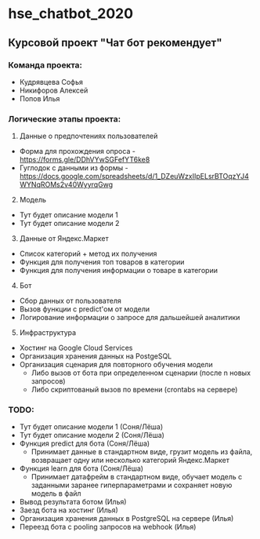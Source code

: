 # hse_chatbot_2020
## Курсовой проект "Чат бот рекомендует"

### Команда проекта:
* Кудрявцева Софья
* Никифоров Алексей
* Попов Илья

### Логические этапы проекта:

1. Данные о предпочтениях пользователей
  * Форма для прохождения опроса - https://forms.gle/DDhVYwSGFefYT6ke8
  * Гуглодок с данными из формы -  https://docs.google.com/spreadsheets/d/1_DZeuWzxIIpELsrBTOqzYJ4WYNqROMs2v40WyyrqGwg
  
2. Модель
  * Тут будет описание модели 1
  * Тут будет описание модели 2
  
3. Данные от Яндекс.Маркет
  * Список категорий + метод их получения
  * Функция для получения топ товаров в категории
  * Функция для получения информации о товаре в категории
  
4. Бот
  * Сбор данных от пользователя
  * Вызов функции с predict'ом от модели
  * Логирование информации о запросе для дальшейшей аналитики
  
5. Инфраструктура
  * Хостинг на Google Cloud Services
  * Организация хранения данных на PostgeSQL
  * Организация сценария для повторного обучения модели
    * Либо вызов от бота при определенном сценарии (после n новых запросов)
    * Либо скриптованый вызов по времени (crontabs на сервере)
    
### TODO:

* Тут будет описание модели 1 (Соня/Лёша)
* Тут будет описание модели 2 (Соня/Лёша)
* Функция predict для бота (Соня/Лёша)
  * Принимает данные в стандартном виде, грузит модель из файла, возвращает одну или несколько категорий Яндекс.Маркет
* Функция learn для бота (Соня/Лёша)
  * Принимает датафрейм в стандартном виде, обучает модель с заданными заранее гиперпараметрами и сохраняет новую модель в файл
* Вывод результата ботом (Илья)
* Заезд бота на хостинг (Илья)
* Организация хранения данных в PostgreSQL на сервере (Илья)
* Переезд бота с pooling запросов на webhook (Илья)
